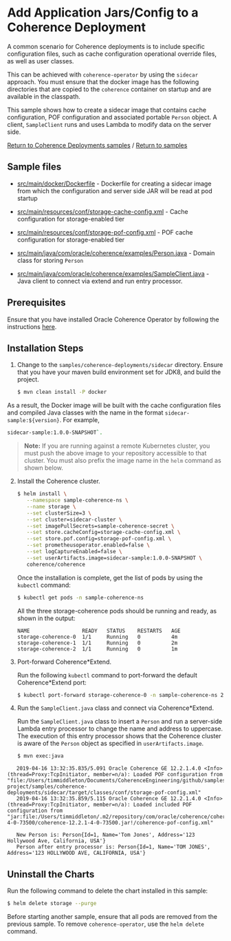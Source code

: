 # Add Application Jars/Config to a Coherence Deployment

A common scenario for Coherence deployments is to include specific configuration files, such as cache configuration
operational override files, as well as user classes.

This can be achieved with `coherence-operator` by using the `sidecar` approach. You must ensure that the docker image has the following directories that are copied to the `coherence` container on startup
and are available in the classpath.

This sample shows how to create a sidecar image that contains cache configuration, POF configuration and
associated portable `Person` object. A client, `SampleClient` runs and uses Lambda to modify data
on the server side.

[Return to Coherence Deployments samples](../) / [Return to samples](../../README.md#list-of-samples)

## Sample files

* [src/main/docker/Dockerfile](src/main/docker/Dockerfile) - Dockerfile for creating a sidecar image from which the configuration and server side JAR will be read at pod startup

* [src/main/resources/conf/storage-cache-config.xml](src/main/resources/conf/storage-cache-config.xml) - Cache configuration for storage-enabled tier

* [src/main/resources/conf/storage-pof-config.xml](src/main/resources/conf/storage-pof-config.xml) - POF cache configuration for storage-enabled tier

* [src/main/java/com/oracle/coherence/examples/Person.java](src/main/java/com/oracle/coherence/examples/Person.java) - Domain class for storing `Person`

* [src/main/java/com/oracle/coherence/examples/SampleClient.java](src/main/java/com/oracle/coherence/examples/SampleClient.java) - Java client to connect via extend and run entry processor.

## Prerequisites

Ensure that you have installed Oracle Coherence Operator by following the instructions [here](../../README.md#install-the-coherence-operator).

## Installation Steps

1. Change to the `samples/coherence-deployments/sidecar` directory. Ensure that you have your maven build environment set for JDK8, and build the project.

   ```bash
   $ mvn clean install -P docker
   ```

  As a result, the Docker image will be built with the cache configuration files and compiled Java classes with the name in the format `sidecar-sample:${version}`. For example,
  ```bash
  sidecar-sample:1.0.0-SNAPSHOT`.
  ```

   > **Note:** If you are running against a remote Kubernetes cluster, you must push the above image to your repository accessible to that cluster. You must also prefix the image name in the `helm` command as shown below.

2. Install the Coherence cluster.

   ```bash
   $ helm install \
      --namespace sample-coherence-ns \
      --name storage \
      --set clusterSize=3 \
      --set cluster=sidecar-cluster \
      --set imagePullSecrets=sample-coherence-secret \
      --set store.cacheConfig=storage-cache-config.xml \
      --set store.pof.config=storage-pof-config.xml \
      --set prometheusoperator.enabled=false \
      --set logCaptureEnabled=false \
      --set userArtifacts.image=sidecar-sample:1.0.0-SNAPSHOT \
      coherence/coherence
   ```

   Once the installation is complete, get the list of pods by using the `kubectl` command:

   ```bash
   $ kubectl get pods -n sample-coherence-ns
   ```
   All the three storage-coherence pods should be running and ready, as shown in the output:

   ```console
   NAME                 READY   STATUS    RESTARTS   AGE
   storage-coherence-0  1/1     Running   0          4m
   storage-coherence-1  1/1     Running   0          2m
   storage-coherence-2  1/1     Running   0          1m
   ```


3. Port-forward Coherence*Extend.

   Run the following `kubectl` command to port-forward the default Coherence*Extend port:

   ```bash
   $ kubectl port-forward storage-coherence-0 -n sample-coherence-ns 20000:20000
   ```

4. Run the `SampleClient.java` class and connect via Coherence*Extend.

   Run the `SampleClient.java` class to insert a `Person` and
   run a server-side Lambda entry processor to change the name and address to uppercase.
   The execution of this entry processor shows that the Coherence cluster
   is aware of the `Person` object as specified in  `userArtifacts.image`.

   ```bash
   $ mvn exec:java
   ```
```console
   2019-04-16 13:32:35.835/5.091 Oracle Coherence GE 12.2.1.4.0 <Info> (thread=Proxy:TcpInitiator, member=n/a): Loaded POF configuration from "file:/Users/timmiddleton/Documents/CoherenceEngineering/github/samples-project/samples/coherence-deployments/sidecar/target/classes/conf/storage-pof-config.xml"
   2019-04-16 13:32:35.859/5.115 Oracle Coherence GE 12.2.1.4.0 <Info> (thread=Proxy:TcpInitiator, member=n/a): Loaded included POF configuration from "jar:file:/Users/timmiddleton/.m2/repository/com/oracle/coherence/coherence/12.2.1-4-0-73500/coherence-12.2.1-4-0-73500.jar!/coherence-pof-config.xml"

   New Person is: Person{Id=1, Name='Tom Jones', Address='123 Hollywood Ave, California, USA'}
   Person after entry processor is: Person{Id=1, Name='TOM JONES', Address='123 HOLLYWOOD AVE, CALIFORNIA, USA'}
   ```

## Uninstall the Charts

Run the following command to delete the chart installed in this sample:

```bash
$ helm delete storage --purge
```

Before starting another sample, ensure that all  pods are removed from the previous sample. To remove `coherence-operator`, use the `helm delete` command.
